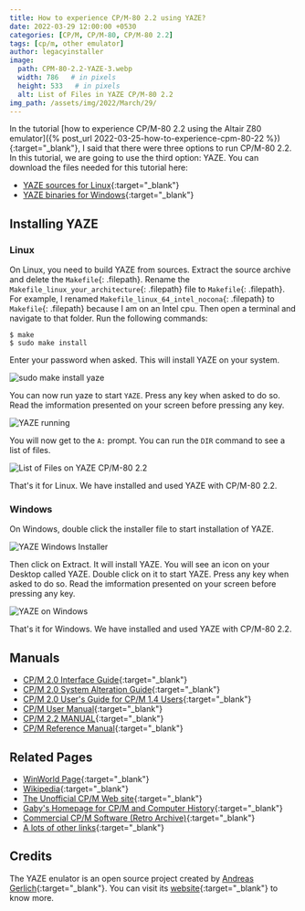 ```yaml
---
title: How to experience CP/M-80 2.2 using YAZE?
date: 2022-03-29 12:00:00 +0530
categories: [CP/M, CP/M-80, CP/M-80 2.2]
tags: [cp/m, other emulator]
author: legacyinstaller
image:
  path: CPM-80-2.2-YAZE-3.webp
  width: 786   # in pixels
  height: 533   # in pixels
  alt: List of Files in YAZE CP/M-80 2.2
img_path: /assets/img/2022/March/29/
---
```


In the tutorial [how to experience CP/M-80 2.2 using the Altair Z80 emulator]({% post_url 2022-03-25-how-to-experience-cpm-80-22 %}){:target="_blank"}, I said that there were three options to run CP/M-80 2.2. In this tutorial, we are going to use the third option: YAZE. You can download the files needed for this tutorial here:

- [YAZE sources for Linux](https://web.archive.org/web/20220329102455/https://www.mathematik.uni-ulm.de/users/ag/yaze-ag/devel/yaze-ag-2.51.3.tar.gz){:target="_blank"}
- [YAZE binaries for Windows](https://web.archive.org/web/20220329102257/https://www.mathematik.uni-ulm.de/users/ag/yaze-ag/winbinaries/index.html){:target="_blank"}

## Installing YAZE

### Linux

On Linux, you need to build YAZE from sources. Extract the source archive and delete the `Makefile`{: .filepath}. Rename the `Makefile_linux_your_architecture`{: .filepath} file to `Makefile`{: .filepath}. For example, I renamed `Makefile_linux_64_intel_nocona`{: .filepath} to `Makefile`{: .filepath} because I am on an Intel cpu. Then open a terminal and navigate to that folder. Run the following commands:

```terminal
$ make
$ sudo make install
```

Enter your password when asked. This will install YAZE on your system.

![sudo make install yaze](CPM-80-2.2-YAZE-1.webp)

You can now run yaze to start `YAZE`. Press any key when asked to do so. Read the imformation presented on your screen before pressing any key.

![YAZE running](CPM-80-2.2-YAZE-2.webp)

You will now get to the `A:` prompt. You can run the `DIR` command to see a list of files.

![List of Files on YAZE CP/M-80 2.2](CPM-80-2.2-YAZE-3.webp)

That's it for Linux. We have installed and used YAZE with CP/M-80 2.2.

### Windows

On Windows, double click the installer file to start installation of YAZE.

![YAZE Windows Installer](CPM-80-2.2-YAZE-4.webp)

Then click on Extract. It will install YAZE. You will see an icon on your Desktop called YAZE. Double click on it to start YAZE. Press any key when asked to do so. Read the imformation presented on your screen before pressing any key.

![YAZE on Windows](CPM-80-2.2-YAZE-5.webp)

That's it for Windows. We have installed and used YAZE with CP/M-80 2.2.

## Manuals

- [CP/M 2.0 Interface Guide](https://web.archive.org/web/20220221170434/http://www.cpm.z80.de/randyfiles/DRI/CPM_2_0_Interface_Guide.pdf){:target="_blank"}
- [CP/M 2.0 System Alteration Guide](https://web.archive.org/web/20220221170433/http://www.cpm.z80.de/randyfiles/DRI/CPM_2_0_System_Alteration_Guide.pdf){:target="_blank"}
- [CP/M 2.0 User's Guide for CP/M 1.4 Users](https://web.archive.org/web/20220324101601/http://www.cpm.z80.de/randyfiles/DRI/CPM_2_0_UG_for_CPM_1_4_Users.pdf){:target="_blank"}
- [CP/M User Manual](https://web.archive.org/web/20200215062937/http://www.cpm.z80.de/manuals/CPMUserMan.pdf){:target="_blank"}
- [CP/M 2.2 MANUAL](https://web.archive.org/web/20220121011443/http://www.cpm.z80.de/manuals/cpm22-m.pdf){:target="_blank"}
- [CP/M Reference Manual](https://web.archive.org/web/20220324101643/http://www.cpm.z80.de/manuals/SC-CPM.pdf){:target="_blank"}

## Related Pages

- [WinWorld Page](https://winworldpc.com/product/cp-m-80/22){:target="_blank"}
- [Wikipedia](https://en.wikipedia.org/wiki/CP/M){:target="_blank"}
- [The Unofficial CP/M Web site](http://www.cpm.z80.de/){:target="_blank"}
- [Gaby's Homepage for CP/M and Computer History](http://z80.de/ehome.htm){:target="_blank"}
- [Commercial CP/M Software (Retro Archive)](http://www.retroarchive.org/cpm){:target="_blank"}
- [A lots of other links](http://z80.de/ecpmlink.htm){:target="_blank"}

## Credits

The YAZE enulator is an open source project created by [Andreas Gerlich](https://www.mathematik.uni-ulm.de/users/ag){:target="_blank"}. You can visit its [website](https://www.mathematik.uni-ulm.de/users/ag/yaze-ag/){:target="_blank"} to know more.
